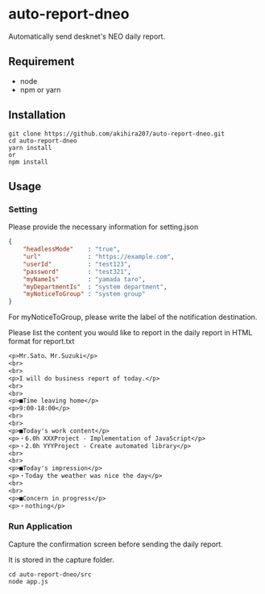 # auto-report-dneo
Automatically send desknet's NEO daily report.

## Requirement
- node
- npm or yarn

## Installation
```
git clone https://github.com/akihira207/auto-report-dneo.git
cd auto-report-dneo
yarn install
or
npm install
```
## Usage
### Setting
Please provide the necessary information for setting.json
```json
{
    "headlessMode"    : "true",
    "url"             : "https://example.com",
    "userId"          : "test123",
    "password"        : "test321",
    "myNameIs"        : "yamada taro",
    "myDepartmentIs"  : "system department",
    "myNoticeToGroup" : "system group"
}
```
For myNoticeToGroup, please write the label of the notification destination.


Please list the content you would like to report in the daily report in HTML format for report.txt
```txt
<p>Mr.Sato、Mr.Suzuki</p>
<br>
<br>
<p>I will do business report of today.</p>
<br>
<br>
<p>■Time leaving home</p>
<p>9:00-18:00</p>
<br>
<br>
<p>■Today's work content</p>
<p>・6.0h XXXProject - Implementation of JavaScript</p>
<p>・2.0h YYYProject - Create automated library</p>
<br>
<br>
<p>■Today's impression</p>
<p>・Today the weather was nice the day</p>
<br>
<br>
<p>■Concern in progress</p>
<p>・nothing</p>
```

### Run Application
Capture the confirmation screen before sending the daily report.

It is stored in the capture folder.
```
cd auto-report-dneo/src
node app.js
```

